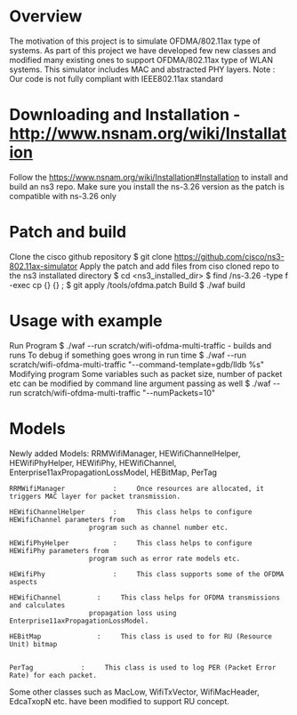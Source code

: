 Overview
========
The motivation of this project is to simulate OFDMA/802.11ax type of systems. 
As part of this project we have developed few new classes and modified many 
existing ones to support OFDMA/802.11ax type of WLAN systems. This simulator 
includes MAC and abstracted PHY layers.
Note : Our code is not fully compliant with IEEE802.11ax standard

Downloading and Installation - http://www.nsnam.org/wiki/Installation
============================
Follow the https://www.nsnam.org/wiki/Installation#Installation to install and 
build an ns3 repo. Make sure you install the ns-3.26 version as the patch is 
compatible with ns-3.26 only

	
Patch and build 
=============
Clone the cisco github repository 
    $ git clone https://github.com/cisco/ns3-802.11ax-simulator <cloneDir>
Apply the patch and add files from ciso cloned repo to the ns3 installated directory
    $ cd <ns3_installed_dir>
    $ find <cloneDir>/ns-3.26 -type f  -exec cp {} {} \;
    $ git apply <cloneDir>/tools/ofdma.patch
Build
    $ ./waf build


Usage with example
================
Run Program
    $ ./waf --run scratch/wifi-ofdma-multi-traffic	 - builds and runs
    To debug if something goes wrong in run time
    $ ./waf --run scratch/wifi-ofdma-multi-traffic "--command-template=gdb/lldb %s"
Modifying program
    Some variables such as packet size, number of packet etc can be modified by command 
    line argument passing as well
    $ ./waf --run scratch/wifi-ofdma-multi-traffic "--numPackets=10"


Models
======
Newly added Models:
    RRMWifiManager, HEWifiChannelHelper, HEWifiPhyHelper, HEWifiPhy, HEWifiChannel, 
    Enterprise11axPropagationLossModel, HEBitMap, PerTag
    
    RRMWifiManager            : 	Once resources are allocated, it triggers MAC layer for packet transmission.
    				 
    HEWifiChannelHelper       : 	This class helps to configure HEWifiChannel parameters from
    					program such as channel number etc.
    
    HEWifiPhyHelper           : 	This class helps to configure HEWifiPhy parameters from
    					program such as error rate models etc.
    				 
    HEWifiPhy                 :		This class supports some of the OFDMA aspects
    				 
    HEWifiChannel  	      :		This class helps for OFDMA transmissions and calculates 
    					propagation loss using Enterprise11axPropagationLossModel.
    						       
    HEBitMap		      : 	This class is used to for RU (Resource Unit) bitmap

    
    PerTag 		      :		This class is used to log PER (Packet Error Rate) for each packet.
    				 
Some other classes such as MacLow, WifiTxVector, WifiMacHeader, EdcaTxopN etc. have been modified to 
support RU concept.
    
    

